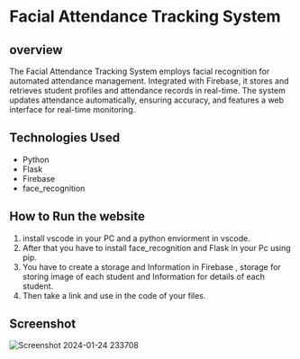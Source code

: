 # Facial Attendance Tracking System
## overview
The Facial Attendance Tracking System employs facial recognition for automated attendance management.
Integrated with Firebase, it stores and retrieves student profiles and attendance records in real-time.
The system updates attendance automatically, ensuring accuracy, and features a web interface for real-time monitoring.

## Technologies Used
* Python
* Flask
* Firebase
* face_recognition

## How to Run the website
1. install vscode in your PC and a python enviorment in vscode.
2. After that you have to install face_recognition and Flask in your Pc using pip.
3. You have to create a storage and Information in Firebase , storage for storing image of each student and Information for details of each student.
4. Then take a link and use in the code of your files.

## Screenshot

![Screenshot 2024-01-24 233708](https://github.com/Akash8292/Facial-Attendance-Tracking-System/assets/97883391/c81a545e-1da9-4db9-a86f-833da696981b)
